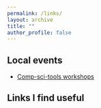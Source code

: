 ```yaml
---
permalink: /links/
layout: archive
title: ""
author_profile: false
---
```


## Local events

* [Comp-sci-tools workshops](link)



## Links I find useful





